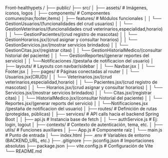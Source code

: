 Front-healthypets /
├── public/
├── src/
│   ├── assets/              # Imágenes, íconos, logos
│   ├── components/          # Componentes comunes(nav,footer,items)
│   ├── features/            # Módulos funcionales
│   │   └── GestionUsuarios/(funcionalidades del crud usuarios)
│   │   └── GestionVeterinarios/(funcionalidades crud veterinarios,especialidad,horario)
│   │   └── GestionPacientes/(crud registro de mascotas)
│   │   └── GestionHorarios.jsx/(crud asignar y consultar horarios)
│   │   └── GestionServicios.jsx/(mostrar servicios brindados)
│   │   └── GestionCitas.jsx/(registrar citas)
│   │   └── GestionHistorialMedico/(consultar historial del paciente)
│   │   └── GestionReportes/(generar reportes del servicio)
│   │   └──Notificaciones /(pestaña de notificacion del usuario)
│   ├── layouts/             # Layouts con navbar/sidebar
│   │   └── Navbar.jsx
│   │   └── Footer.jsx
│   ├── pages/               # Páginas conectadas al router
│   │   └── Usuarios.jsx(CRUD)/
│   │   └── Veterinarios.jsx/(crud veterinarios,especialidad,horario)
│   │   └── Pacientes.jsx/(crud registro de mascotas)
│   │   └── Horarios.jsx/(crud asignar y consultar horarios)
│   │   └── Servicios.jsx/(mostrar servicios brindados)
│   │   └── Citas.jsx/(registrar citas)
│   │   └── HistorialMedico.jsx/(consultar historial del paciente)
│   │   └── Reportes.jsx/(generar reports del servicio)
│   │   └──Notificaciones.jsx /(pestaña de notificacion del usuario)
│   ├── routes/              # Definición de rutas (protegidas, públicas)
│   ├── services/            # API calls hacia el backend Spring Boot
│   │   ├── api.js           # Instancia base de fetch
│   │   └── authService.js   # Ej: login, logout
│   ├── contexts/            # Contexto de autenticación, tema, etc.
│   ├── utils/               # Funciones auxiliares
│   ├── App.js               # Componente raíz
│   └── main.js              # Punto de entrada
│   └── index.html
├── .env                     # Variables de entorno (BACKEND_URL, etc.)
├── .gitignore
├── jsconfig.json            # Importaciones absolutas
├── package.json
├── vite.config.js           # Configuración de Vite
└── README.md

